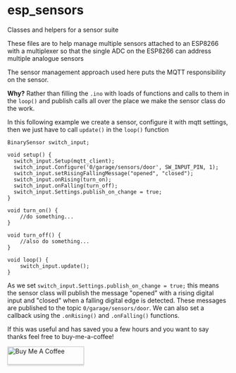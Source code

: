 # esp_sensors
Classes and helpers for a sensor suite 

These files are to help manage multiple sensors attached to an ESP8266 with a multiplexer so that the single ADC on the ESP8266 can address multiple analogue sensors

The sensor management approach used here puts the MQTT responsibility on the sensor. 

**Why?**
Rather than filling the `.ino` with loads of functions and calls to them in the `loop()` and publish calls all over the place we make the sensor class do the work.

In this following example we create a sensor, configure it with mqtt settings, then we just have to call `update()` in the `loop()` function
```
BinarySensor switch_input;

void setup() {
  switch_input.Setup(mqtt_client);
  switch_input.Configure('0/garage/sensors/door', SW_INPUT_PIN, 1);
  switch_input.setRisingFallingMessage("opened", "closed");
  switch_input.onRising(turn_on);
  switch_input.onFalling(turn_off);
  switch_input.Settings.publish_on_change = true;
}

void turn_on() {
	//do something...
}

void turn_off() {
	//also do something...
}

void loop() {
	switch_input.update();
}

```

As we set `switch_input.Settings.publish_on_change = true;` this means the sensor class will publish the message "opened" with a rising digital input and "closed" when a falling digital edge is detected. These messages are published to the topic `0/garage/sensors/door`.
We can also set a callback using the `.onRising()` and `.onFalling()` functions.


If this was useful and has saved you a few hours and you want to say thanks feel free to buy-me-a-coffee!

<a href="https://www.buymeacoffee.com/manythanks" target="_blank"><img src="https://www.buymeacoffee.com/assets/img/custom_images/orange_img.png" alt="Buy Me A Coffee" style="height: 41px !important;width: 174px !important;box-shadow: 0px 3px 2px 0px rgba(190, 190, 190, 0.5) !important;-webkit-box-shadow: 0px 3px 2px 0px rgba(190, 190, 190, 0.5) !important;" ></a>
